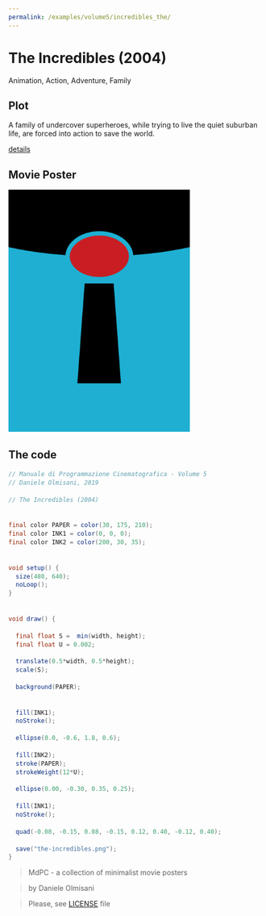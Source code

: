 ```yaml
---
permalink: /examples/volume5/incredibles_the/
---
```

# The Incredibles (2004)

Animation, Action, Adventure, Family

## Plot
A family of undercover superheroes, while trying to live the quiet suburban life, are forced into action to save the world.

[details](https://www.imdb.com/title/tt0317705/)

## Movie Poster
<img src="the-incredibles.png"  width="360px" title="The Incredibles">


## The code
```java
// Manuale di Programmazione Cinematografica - Volume 5
// Daniele Olmisani, 2019

// The Incredibles (2004)


final color PAPER = color(30, 175, 210);
final color INK1 = color(0, 0, 0);
final color INK2 = color(200, 30, 35);


void setup() {
  size(480, 640);
  noLoop();
}


void draw() {
  
  final float S =  min(width, height);
  final float U = 0.002;
  
  translate(0.5*width, 0.5*height);
  scale(S);
  
  background(PAPER);
  
  
  fill(INK1);
  noStroke();
  
  ellipse(0.0, -0.6, 1.8, 0.6);
  
  fill(INK2);
  stroke(PAPER);
  strokeWeight(12*U);
  
  ellipse(0.00, -0.30, 0.35, 0.25);
  
  fill(INK1);
  noStroke();
  
  quad(-0.08, -0.15, 0.08, -0.15, 0.12, 0.40, -0.12, 0.40);
  
  save("the-incredibles.png");
}

```

> MdPC - a collection of minimalist movie posters

> by Daniele Olmisani

> Please, see [LICENSE](../../../LICENSE) file
